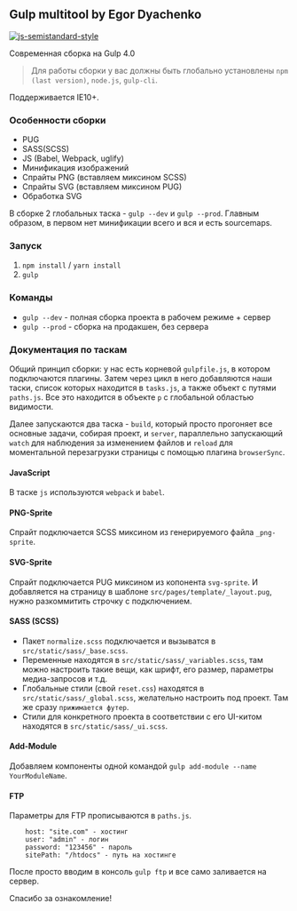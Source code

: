 ## Gulp multitool by Egor Dyachenko

[![js-semistandard-style](https://img.shields.io/badge/code%20style-semistandard-brightgreen.svg?style=flat-square)](https://github.com/Flet/semistandard)

Современная сборка на Gulp 4.0

> Для работы сборки у вас должны быть глобально установлены `npm (last version)`, `node.js`, `gulp-cli`.

Поддерживается IE10+.

### Особенности сборки

* PUG
* SASS(SCSS)
* JS (Babel, Webpack, uglify)
* Минификация изображений
* Спрайты PNG (вставляем миксином SCSS)
* Спрайты SVG (вставляем миксином PUG)
* Обработка SVG

В сборке 2 глобальных таска - `gulp --dev` и `gulp --prod`. Главным образом, в первом нет минификации всего и вся и есть sourcemaps.

### Запуск

1.  `npm install` / `yarn install`
2.  `gulp`

### Команды

* `gulp --dev` - полная сборка проекта в рабочем режиме + сервер
* `gulp --prod` - сборка на продакшен, без сервера

### Документация по таскам

Общий принцип сборки: у нас есть корневой `gulpfile.js`, в котором подключаются плагины. Затем через цикл в него добавляются наши таски, список которых находится в `tasks.js`, а также объект с путями `paths.js`. Все это находится в объекте `p` с глобальной областью видимости.

Далее запускаются два таска - `build`, который просто прогоняет все основные задачи, собирая проект, и `server`, параллельно запускающий `watch` для наблюдения за изменением файлов и `reload` для моментальной перезагрузки страницы с помощью плагина `browserSync`.

#### JavaScript

В таске `js` используются `webpack` и `babel`.
<!--  Для автоматического форматирования при сохранении используется `prettier` (одноименный плагин для VS Code можно отключить). 

Для того, чтобы в VS Code при сохранении файла происходило автоматическое исправление в соответствии с настройками `eslint` и `prettier`, в параметрах необходимо отключить автоформатирование для javascript и добавить форматирование eslint, для этого можно использовать следующие параметры:

    "editor.formatOnSave": true, 
    "[javascript]": { 
    "editor.formatOnSave": false, 
    }, 
    "eslint.autoFixOnSave": true, 
    "eslint.alwaysShowStatus": true -->

#### PNG-Sprite

Спрайт подключается SCSS миксином из генерируемого файла `_png-sprite`.

#### SVG-Sprite

Спрайт подключается PUG миксином из копонента `svg-sprite`. И добавляется на страницу в шаблоне `src/pages/template/_layout.pug`, нужно разкоммитить строчку с подключением.

#### SASS (SCSS)

* Пакет `normalize.scss` подключается и вызыватся в `src/static/sass/_base.scss`.
* Переменные находятся в `src/static/sass/_variables.scss`, там можно настроить такие вещи, как шрифт, его размер, параметры медиа-запросов и т.д.
* Глобальные стили (свой `reset.css`) находятся в `src/static/sass/_global.scss`, желательно настроить под проект. Там же сразу `прижимается футер`.
* Стили для конкретного проекта в соответствии с его UI-китом находятся в `src/static/sass/_ui.scss`.

#### Add-Module

Добавляем компоненты одной командой `gulp add-module --name YourModuleName`.

#### FTP

Параметры для FTP прописываются в `paths.js`.

```
    host: "site.com" - хостинг
    user: "admin" - логин
    password: "123456" - пароль
    sitePath: "/htdocs" - путь на хостинге
```
После просто вводим в консоль `gulp ftp` и все само заливается на сервер.

Спасибо за ознакомление!
